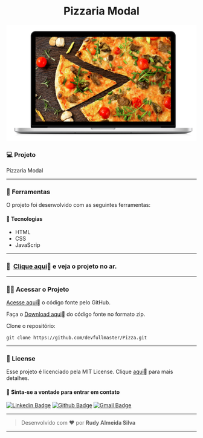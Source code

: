 <h1 align="center" id="topo">Pizzaria Modal</h1>

<div align="center">
<img width='600px' src="./images/mockup.png" width="35px"/>
</div>

### 💻 Projeto

Pizzaria Modal

---

### 🔧 Ferramentas

O projeto foi desenvolvido com as seguintes ferramentas:

#### 🧪 Tecnologias

- HTML
- CSS
- JavaScrip

---

### 🚀 ​ [Clique aqui](https://pizza-45hy.vercel.app/)🔗 e veja o projeto no ar.

---

### ​👷‍♂️​ Acessar o Projeto

<a href="https://github.com/devfullmaster/Pizza/tree/main">Acesse aqui</a>🔗 o código fonte pelo GitHub.

Faça o <a href="https://github.com/devfullmaster/Pizza/archive/refs/heads/main.zip">Download aqui</a>🔗 do código fonte no formato zip.

Clone o repositório:

```
git clone https://github.com/devfullmaster/Pizza.git
```

---

### 📝 License

Esse projeto é licenciado pela MIT License. Clique [aqui](https://pt.wikipedia.org/wiki/Licen%C3%A7a_MIT)🔗 para mais detalhes.

#### 💬 Sinta-se a vontade para entrar em contato

[![Linkedin Badge](https://img.shields.io/badge/LinkedIn-0077B5?style=for-the-badge&logo=linkedin&logoColor=white)](https://www.linkedin.com/in/devfullmaster/) [![Github Badge](https://img.shields.io/badge/GitHub-100000?style=for-the-badge&logo=github&logoColor=white)](https://github.com/devfullmaster) [![Gmail Badge](https://img.shields.io/badge/Gmail-D14836?style=for-the-badge&logo=gmail&logoColor=white)](mailto:contato@devfullmaster.dev)

---

> Desenvolvido com ❤️ por **Rudy Almeida Silva**

---
